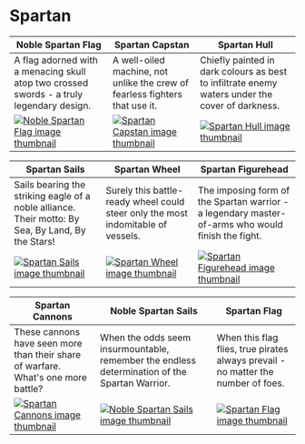 # Spartan

| Noble Spartan Flag | Spartan Capstan | Spartan Hull |
| ------------------ | --------------- | ------------ |
| A flag adorned with a menacing skull atop two crossed swords - a truly legendary design. | A well-oiled machine, not unlike the crew of fearless fighters that use it. | Chiefly painted in dark colours as best to infiltrate enemy waters under the cover of darkness. |
| [![Noble Spartan Flag image thumbnail](https://seaofthieves.wiki.gg/images/b/b4/Noble_Spartan_Flag.png)](https://seaofthieves.wiki.gg/wiki/Noble_Spartan_Flag) | [![Spartan Capstan image thumbnail](https://seaofthieves.wiki.gg/images/1/1c/Spartan_Capstan.png)](https://seaofthieves.wiki.gg/wiki/Spartan_Capstan) | [![Spartan Hull image thumbnail](https://seaofthieves.wiki.gg/images/f/fc/Spartan_Hull.png)](https://seaofthieves.wiki.gg/wiki/Spartan_Hull) |

| Spartan Sails | Spartan Wheel | Spartan Figurehead |
| ------------- | ------------- | ------------------ |
| Sails bearing the striking eagle of a noble alliance. Their motto: By Sea, By Land, By the Stars! | Surely this battle-ready wheel could steer only the most indomitable of vessels. | The imposing form of the Spartan warrior - a legendary master-of-arms who would finish the fight. |
| [![Spartan Sails image thumbnail](https://seaofthieves.wiki.gg/images/c/c9/Spartan_Sails.png)](https://seaofthieves.wiki.gg/wiki/Spartan_Sails) | [![Spartan Wheel image thumbnail](https://seaofthieves.wiki.gg/images/f/f2/Spartan_Wheel.png)](https://seaofthieves.wiki.gg/wiki/Spartan_Wheel) | [![Spartan Figurehead image thumbnail](https://seaofthieves.wiki.gg/images/a/a6/Spartan_Figurehead.png)](https://seaofthieves.wiki.gg/wiki/Spartan_Figurehead) |

| Spartan Cannons | Noble Spartan Sails | Spartan Flag |
| --------------- | ------------------- | ------------ |
| These cannons have seen more than their share of warfare. What's one more battle? | When the odds seem insurmountable, remember the endless determination of the Spartan Warrior. | When this flag flies, true pirates always prevail - no matter the number of foes. |
| [![Spartan Cannons image thumbnail](https://seaofthieves.wiki.gg/images/3/39/Spartan_Cannons.png)](https://seaofthieves.wiki.gg/wiki/Spartan_Cannons) | [![Noble Spartan Sails image thumbnail](https://seaofthieves.wiki.gg/images/a/af/Noble_Spartan_Sails.png)](https://seaofthieves.wiki.gg/wiki/Noble_Spartan_Sails) | [![Spartan Flag image thumbnail](https://seaofthieves.wiki.gg/images/9/9d/Spartan_Flag.png)](https://seaofthieves.wiki.gg/wiki/Spartan_Flag) |
